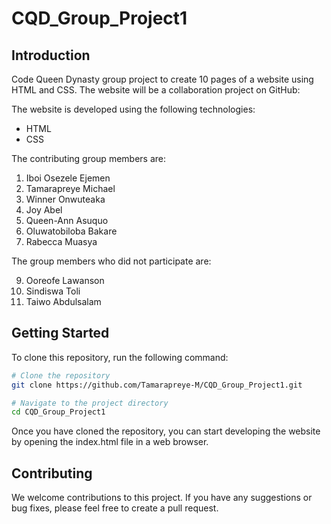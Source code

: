 # CQD_Group_Project1

## Introduction

Code Queen Dynasty group project to create 10 pages of a website using HTML and CSS. The website will be a collaboration project on GitHub:

The website is developed using the following technologies:

- HTML
- CSS

The contributing group members are:

1. Iboi Osezele Ejemen
2. Tamarapreye Michael
3. Winner Onwuteaka
4. Joy Abel
5. Queen-Ann Asuquo
6. Oluwatobiloba Bakare
7. Rabecca Muasya

The group members who did not participate are:

9. Ooreofe Lawanson
10. Sindiswa Toli
11. Taiwo Abdulsalam

## Getting Started

To clone this repository, run the following command:

```bash
# Clone the repository
git clone https://github.com/Tamarapreye-M/CQD_Group_Project1.git

# Navigate to the project directory
cd CQD_Group_Project1
```

Once you have cloned the repository, you can start developing the website by opening the index.html file in a web browser.

## Contributing

We welcome contributions to this project. If you have any suggestions or bug fixes, please feel free to create a pull request.
